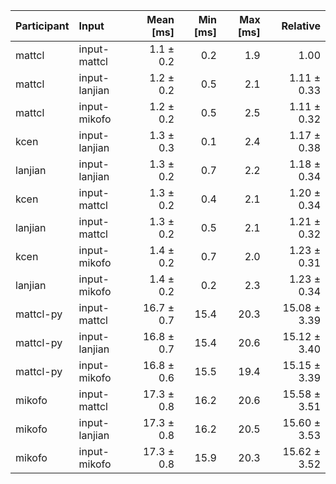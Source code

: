 | Participant | Input | Mean [ms] | Min [ms] | Max [ms] | Relative |
|:---|:---|---:|---:|---:|---:|
| mattcl | input-mattcl | 1.1 ± 0.2 | 0.2 | 1.9 | 1.00 |
| mattcl | input-lanjian | 1.2 ± 0.2 | 0.5 | 2.1 | 1.11 ± 0.33 |
| mattcl | input-mikofo | 1.2 ± 0.2 | 0.5 | 2.5 | 1.11 ± 0.32 |
| kcen | input-lanjian | 1.3 ± 0.3 | 0.1 | 2.4 | 1.17 ± 0.38 |
| lanjian | input-lanjian | 1.3 ± 0.2 | 0.7 | 2.2 | 1.18 ± 0.34 |
| kcen | input-mattcl | 1.3 ± 0.2 | 0.4 | 2.1 | 1.20 ± 0.34 |
| lanjian | input-mattcl | 1.3 ± 0.2 | 0.5 | 2.1 | 1.21 ± 0.32 |
| kcen | input-mikofo | 1.4 ± 0.2 | 0.7 | 2.0 | 1.23 ± 0.31 |
| lanjian | input-mikofo | 1.4 ± 0.2 | 0.2 | 2.3 | 1.23 ± 0.34 |
| mattcl-py | input-mattcl | 16.7 ± 0.7 | 15.4 | 20.3 | 15.08 ± 3.39 |
| mattcl-py | input-lanjian | 16.8 ± 0.7 | 15.4 | 20.6 | 15.12 ± 3.40 |
| mattcl-py | input-mikofo | 16.8 ± 0.6 | 15.5 | 19.4 | 15.15 ± 3.39 |
| mikofo | input-mattcl | 17.3 ± 0.8 | 16.2 | 20.6 | 15.58 ± 3.51 |
| mikofo | input-lanjian | 17.3 ± 0.8 | 16.2 | 20.5 | 15.60 ± 3.53 |
| mikofo | input-mikofo | 17.3 ± 0.8 | 15.9 | 20.3 | 15.62 ± 3.52 |
